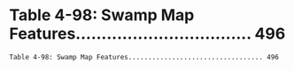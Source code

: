 # Table 4-98: Swamp Map Features.................................. 496

```
Table 4-98: Swamp Map Features.................................. 496

```

